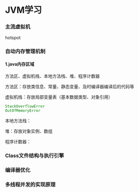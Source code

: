 # JVM学习

### 主流虚拟机

hotspot



### 自动内存管理机制

#### 1.java内存区域

方法区、虚拟机栈、本地方法栈、堆、程序计数器

方法区：存放类信息、常量、静态变量、及时编译器编译后的代码等

虚拟机栈：存放局部变量表（基本数据类型、对象引用）

~~~java
StackOverflowError
OutOfMemoryError
~~~

本地方法栈：

堆：存放对象实例、数组

程序计数器：



### Class文件结构与执行引擎



### 编译器优化



### 多线程并发的实现原理





